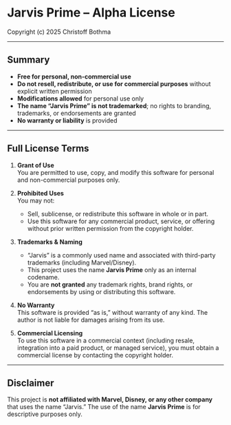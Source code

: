 # Jarvis Prime – Alpha License

Copyright (c) 2025 Christoff Bothma

---

## Summary

- **Free for personal, non-commercial use**  
- **Do not resell, redistribute, or use for commercial purposes** without explicit written permission  
- **Modifications allowed** for personal use only  
- **The name “Jarvis Prime” is not trademarked**; no rights to branding, trademarks, or endorsements are granted  
- **No warranty or liability** is provided  

---

## Full License Terms

1. **Grant of Use**  
   You are permitted to use, copy, and modify this software for personal and non-commercial purposes only.  

2. **Prohibited Uses**  
   You may not:
   - Sell, sublicense, or redistribute this software in whole or in part.  
   - Use this software for any commercial product, service, or offering without prior written permission from the copyright holder.  

3. **Trademarks & Naming**  
   - “Jarvis” is a commonly used name and associated with third-party trademarks (including Marvel/Disney).  
   - This project uses the name **Jarvis Prime** only as an internal codename.  
   - You are **not granted** any trademark rights, brand rights, or endorsements by using or distributing this software.  

4. **No Warranty**  
   This software is provided “as is,” without warranty of any kind. The author is not liable for damages arising from its use.  

5. **Commercial Licensing**  
   To use this software in a commercial context (including resale, integration into a paid product, or managed service), you must obtain a commercial license by contacting the copyright holder.  

---

## Disclaimer

This project is **not affiliated with Marvel, Disney, or any other company** that uses the name “Jarvis.” The use of the name **Jarvis Prime** is for descriptive purposes only.